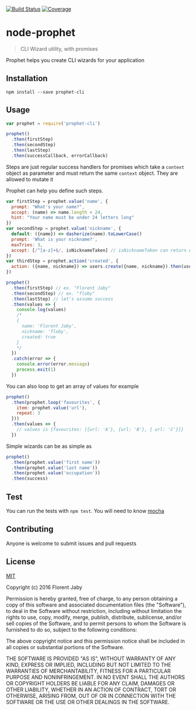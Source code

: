 [![Build Status][travis-image]][travis-url] [![Coverage][coveralls-image]][coveralls-url]

node-prophet
==================

> CLI Wizard utility, with promises

Prophet helps you create CLI wizards for your application

Installation
------------

    npm install --save prophet-cli

Usage
-----

```javascript
var prophet = require('prophet-cli')

prophet()
  .then(firstStep)
  .then(secondStep)
  .then(lastStep)
  .then(successCallback, errorCallback)
```

Steps are just regular success handlers for promises which take a `context` object
as parameter and must return the same `context` object. They are allowed to mutate it

Prophet can help you define such steps.

```javascript
var firstStep = prophet.value('name', {
  prompt: "What's your name?",
  accept: (name) => name.length < 24,
  hint: "Your name must be under 24 letters long"
})
var secondStep = prophet.value('nickname', {
  default: ({name}) => dasherize(name).toLowerCase()
  prompt: 'What is your nickname?',
  maxTries: 3,
  accept: [/^[a-z]+$/, isNicknameTaken] // isNicknameTaken can return either a value or a promise
})
var thirdStep = prophet.action('created', {
  action: ({name, nickname}) => users.create({name, nickname}).then(user => true)
})

prophet()
  .then(firstStep) // ex. "Florent Jaby"
  .then(secondStep) // ex. "floby"
  .then(lastStep) // let's assume success
  .then(values => {
    console.log(values)
    /*
    {
      name: 'Florent Jaby',
      nickname: 'floby',
      created: true
    }
    */
  })
  .catch(error => {
    console.error(error.message)
    process.exit(1)
  })
```

You can also loop to get an array of values for example

```javascript
prophet()
  .then(prophet.loop('favourites', {
    item: prophet.value('url'),
    repeat: 3
  }))
  .then(values => {
    // values is {favourites: [{url: 'A'}, {url: 'B'}, { url: 'C'}]}
  })
```

Simple wizards can be as simple as
```javascript
prophet()
  .then(prophet.value('first name'))
  .then(prophet.value('last name'))
  .then(prophet.value('occupation'))
  .then(success)
```

Test
----

You can run the tests with `npm test`. You will need to know [mocha][mocha-url]

Contributing
------------

Anyone is welcome to submit issues and pull requests


License
-------

[MIT](http://opensource.org/licenses/MIT)

Copyright (c) 2016 Florent Jaby

Permission is hereby granted, free of charge, to any person obtaining a copy of this software and associated documentation files (the "Software"), to deal in the Software without restriction, including without limitation the rights to use, copy, modify, merge, publish, distribute, sublicense, and/or sell copies of the Software, and to permit persons to whom the Software is furnished to do so, subject to the following conditions:

The above copyright notice and this permission notice shall be included in all copies or substantial portions of the Software.

THE SOFTWARE IS PROVIDED "AS IS", WITHOUT WARRANTY OF ANY KIND, EXPRESS OR IMPLIED, INCLUDING BUT NOT LIMITED TO THE WARRANTIES OF MERCHANTABILITY, FITNESS FOR A PARTICULAR PURPOSE AND NONINFRINGEMENT. IN NO EVENT SHALL THE AUTHORS OR COPYRIGHT HOLDERS BE LIABLE FOR ANY CLAIM, DAMAGES OR OTHER LIABILITY, WHETHER IN AN ACTION OF CONTRACT, TORT OR OTHERWISE, ARISING FROM, OUT OF OR IN CONNECTION WITH THE SOFTWARE OR THE USE OR OTHER DEALINGS IN THE SOFTWARE.


[travis-image]: http://img.shields.io/travis/Floby/node-prophet/master.svg?style=flat
[travis-url]: https://travis-ci.org/Floby/node-prophet
[coveralls-image]: http://img.shields.io/coveralls/Floby/node-prophet/master.svg?style=flat
[coveralls-url]: https://coveralls.io/r/Floby/node-prophet
[mocha-url]: https://github.com/visionmedia/mocha



